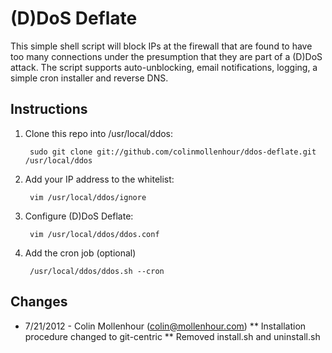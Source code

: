 # (D)DoS Deflate

This simple shell script will block IPs at the firewall that are found to have too many connections
under the presumption that they are part of a (D)DoS attack. The script supports auto-unblocking,
email notifications, logging, a simple cron installer and reverse DNS.

## Instructions

1. Clone this repo into /usr/local/ddos:

        sudo git clone git://github.com/colinmollenhour/ddos-deflate.git /usr/local/ddos

2. Add your IP address to the whitelist:

        vim /usr/local/ddos/ignore

3. Configure (D)DoS Deflate:

        vim /usr/local/ddos/ddos.conf

4. Add the cron job (optional)

        /usr/local/ddos/ddos.sh --cron

## Changes

* 7/21/2012 - Colin Mollenhour (colin@mollenhour.com)
** Installation procedure changed to git-centric
** Removed install.sh and uninstall.sh
